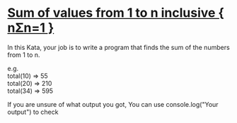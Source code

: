 # [Sum of values from 1 to n inclusive { nΣn=1 }](https://www.codewars.com/kata/sum-of-values-from-1-to-n-inclusive-%7B-nsn-equals-1-%7D "https://www.codewars.com/kata/578a55517c77f535a8000064")

In this Kata, your job is to write a program that finds the sum of the numbers from 1 to n.

 e.g.  
  total(10) => 55  
  total(20) => 210  
  total(34) => 595  


If you are unsure of what output you got, You can use 
console.log("Your output") to check